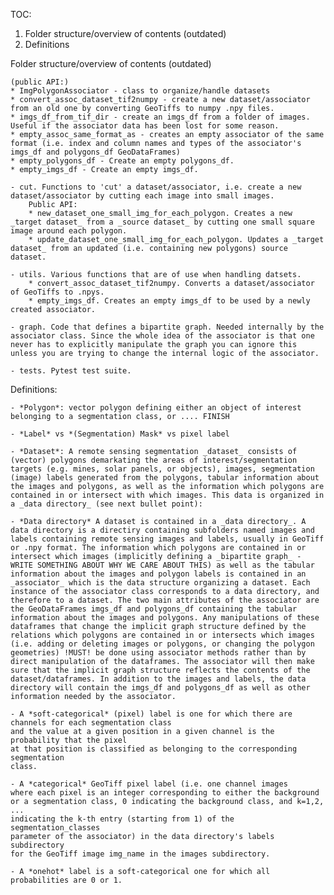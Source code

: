 TOC: 

1) Folder structure/overview of contents (outdated)
2) Definitions


Folder structure/overview of contents (outdated)

    (public API:)
    * ImgPolygonAssociator - class to organize/handle datasets    
    * convert_assoc_dataset_tif2numpy - create a new dataset/associator from an old one by converting GeoTiffs to numpy .npy files.
    * imgs_df_from_tif_dir - create an imgs_df from a folder of images. Useful if the associator data has been lost for some reason. 
    * empty_assoc_same_format_as - creates an empty associator of the same format (i.e. index and column names and types of the associator's imgs_df and polygons_df GeoDataFrames)
    * empty_polygons_df - Create an empty polygons_df.
    * empty_imgs_df - Create an empty imgs_df. 

    - cut. Functions to 'cut' a dataset/associator, i.e. create a new dataset/associator by cutting each image into small images.
        Public API:
        * new_dataset_one_small_img_for_each_polygon. Creates a new _target dataset_ from a _source dataset_ by cutting one small square image around each polygon.
        * update_dataset_one_small_img_for_each_polygon. Updates a _target dataset_ from an updated (i.e. containing new polygons) source dataset.
        
    - utils. Various functions that are of use when handling datsets.
        * convert_assoc_dataset_tif2numpy. Converts a dataset/associator of GeoTiffs to .npys.
        * empty_imgs_df. Creates an empty imgs_df to be used by a newly created associator.

    - graph. Code that defines a bipartite graph. Needed internally by the associator class. Since the whole idea of the associator is that one never has to explicitly manipulate the graph you can ignore this unless you are trying to change the internal logic of the associator.

    - tests. Pytest test suite.


Definitions:

    - *Polygon*: vector polygon defining either an object of interest belonging to a segmentation class, or .... FINISH

    - *Label* vs *(Segmentation) Mask* vs pixel label

    - *Dataset*: A remote sensing segmentation _dataset_ consists of (vector) polygons demarkating the areas of interest/segmentation targets (e.g. mines, solar panels, or objects), images, segmentation (image) labels generated from the polygons, tabular information about the images and polygons, as well as the information which polygons are contained in or intersect with which images. This data is organized in a _data directory_ (see next bullet point):

    - *Data directory* A dataset is contained in a _data directory_. A data directory is a directiry containing subfolders named images and labels containing remote sensing images and labels, usually in GeoTiff or .npy format. The information which polygons are contained in or intersect which images (implicitly defining a _bipartite graph_ - WRITE SOMETHING ABOUT WHY WE CARE ABOUT THIS) as well as the tabular information about the images and polygon labels is contained in an _associator_ which is the data structure organizing a dataset. Each instance of the associator class corresponds to a data directory, and therefore to a dataset. The two main attributes of the associator are the GeoDataFrames imgs_df and polygons_df containing the tabular information about the images and polygons. Any manipulations of these dataframes that change the implicit graph structure defined by the relations which polygons are contained in or intersects which images (i.e. adding or deleting images or polygons, or changing the polygon geometries) !MUST! be done using associator methods rather than by direct manipulation of the dataframes. The associator will then make sure that the implicit graph structure reflects the contents of the dataset/dataframes. In addition to the images and labels, the data directory will contain the imgs_df and polygons_df as well as other information needed by the associator.

    - A *soft-categorical* (pixel) label is one for which there are channels for each segmentation class
    and the value at a given position in a given channel is the probability that the pixel
    at that position is classified as belonging to the corresponding segmentation
    class.

    - A *categorical* GeoTiff pixel label (i.e. one channel images
    where each pixel is an integer corresponding to either the background
    or a segmentation class, 0 indicating the background class, and k=1,2, ...
    indicating the k-th entry (starting from 1) of the segmentation_classes
    parameter of the associator) in the data directory's labels subdirectory
    for the GeoTiff image img_name in the images subdirectory.

    - A *onehot* label is a soft-categorical one for which all probabilities are 0 or 1.


